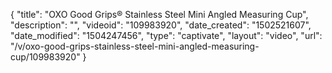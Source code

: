 {
    "title": "OXO Good Grips&reg; Stainless Steel Mini Angled Measuring Cup",
    "description": "",
    "videoid": "109983920",
    "date_created": "1502521607",
    "date_modified": "1504247456",
    "type": "captivate",
    "layout": "video",
    "url": "\/v\/oxo-good-grips-stainless-steel-mini-angled-measuring-cup\/109983920"
}